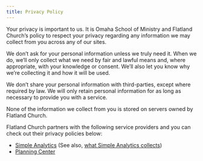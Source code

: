 ```yaml
---
title: Privacy Policy
---
```


Your privacy is important to us. It is Omaha School of Ministry and Flatland Church’s policy to respect your privacy regarding any information we may collect from you across any of our sites.

We don’t ask for your personal information unless we truly need it. When we do, we’ll only collect what we need by fair and lawful means and, where appropriate, with your knowledge or consent. We’ll also let you know why we’re collecting it and how it will be used.

We don’t share your personal information with third-parties, except where required by law. We will only retain personal information for as long as necessary to provide you with a service.

None of the information we collect from you is stored on servers owned by Flatland Church.

Flatland Church partners with the following service providers and you can check out their privacy policies below:

- [Simple Analytics](https://simpleanalytics.com/privacy) (See also, [what Simple Analytics collects](https://docs.simpleanalytics.com/what-we-collect))
- [Planning Center](https://www.planningcenter.com/congregant-privacy)
